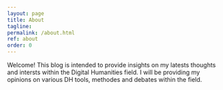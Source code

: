 ```yaml
---
layout: page
title: About
tagline: 
permalink: /about.html
ref: about
order: 0
---
```


Welcome! This blog is intended to provide insights on my latests thoughts and intersts within the Digital Humanities field. I will be providing my opinions on various DH tools, methodes and debates within the field. 


